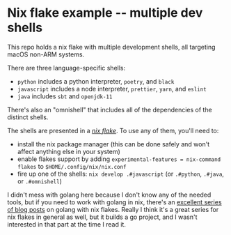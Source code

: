 # Nix flake example -- multiple dev shells

This repo holds a nix flake with multiple development shells, all targeting macOS non-ARM systems.

There are three language-specific shells:

- `python` includes a python interpreter, `poetry`, and `black`
- `javascript` includes a node interpreter, `prettier`, `yarn`, and `eslint`
- `java` includes `sbt` and `openjdk-11`

There's also an "omnishell" that includes all of the dependencies of the distinct shells.

The shells are presented in a [_nix flake_](https://nixos.wiki/wiki/Flakes).
To use any of them, you'll need to:

- install the nix package manager (this can be done safely and won't affect anything else in your system)
- enable flakes support by adding `experimental-features = nix-command flakes` to `$HOME/.config/nix/nix.conf`
- fire up one of the shells: `nix develop .#javascript` (or `.#python`, `.#java`, or `.#omnishell`)

I didn't mess with golang here because I don't know any of the needed tools, but if you need to work with
golang in nix, there's an [excellent series of blog posts](https://xeiaso.net/blog/nix-flakes-1-2022-02-21) on
golang with nix flakes. Really I think it's a great series for nix flakes in general as well, but it builds a
go project, and I wasn't interested in that part at the time I read it.

